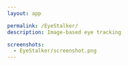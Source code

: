 ```yaml
---
layout: app

permalink: /EyeStalker/
description: Image-based eye tracking

screenshots:
  - EyeStalker/screenshot.png
---
```

